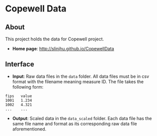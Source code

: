 # Copewell Data

## About
This project holds the data for Copewell project. 

- **Home page**: <http://slinjhu.github.io/CopewellData>

## Interface
- **Input**: Raw data files in the `data` folder. All data files must be in csv format with the filename meaning measure ID. The file takes the following form: 

```
fips   value
1001   1.234
1002   4.321
...    ...
```

- **Output**: Scaled data in the `data_scaled` folder. Each data file has the same file name and format as its corresponding raw data file aforementioned. 



